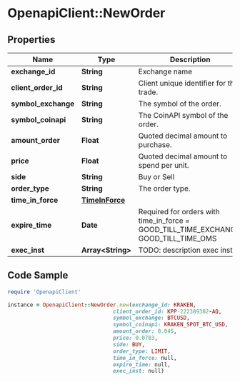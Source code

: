 # OpenapiClient::NewOrder

## Properties

Name | Type | Description | Notes
------------ | ------------- | ------------- | -------------
**exchange_id** | **String** | Exchange name | [optional] 
**client_order_id** | **String** | Client unique identifier for the trade. | [optional] 
**symbol_exchange** | **String** | The symbol of the order. | [optional] 
**symbol_coinapi** | **String** | The CoinAPI symbol of the order. | [optional] 
**amount_order** | **Float** | Quoted decimal amount to purchase. | [optional] 
**price** | **Float** | Quoted decimal amount to spend per unit. | [optional] 
**side** | **String** | Buy or Sell | [optional] 
**order_type** | **String** | The order type. | [optional] 
**time_in_force** | [**TimeInForce**](TimeInForce.md) |  | [optional] 
**expire_time** | **Date** | Required for orders with time_in_force &#x3D; GOOD_TILL_TIME_EXCHANGE, GOOD_TILL_TIME_OMS | [optional] 
**exec_inst** | **Array&lt;String&gt;** | TODO: description exec inst  | Parameter | Description | |-----------|--------| | &#x60;MAKER_OR_CANCEL&#x60; | Rests on the continuous order book at a specified price. If any quantity can be filled immediately, the entire order is canceled. | ##### Exec inst options  | Exchange | MAKER_OR_CANCEL | | --- | --- | | BINANCE | X | | BITFINEX | X | | BITMEX | X | | BLOCKCHAINEXCHANGE | X | | BITSTAMP |  | | COINBASE | X | | GEMINI | X | | KRAKEN | X | | POLONIEX | X | | HITBTC |  | | KRAKENFTS | X |  | [optional] 

## Code Sample

```ruby
require 'OpenapiClient'

instance = OpenapiClient::NewOrder.new(exchange_id: KRAKEN,
                                 client_order_id: KPP-222389382-AQ,
                                 symbol_exchange: BTCUSD,
                                 symbol_coinapi: KRAKEN_SPOT_BTC_USD,
                                 amount_order: 0.045,
                                 price: 0.0783,
                                 side: BUY,
                                 order_type: LIMIT,
                                 time_in_force: null,
                                 expire_time: null,
                                 exec_inst: null)
```


